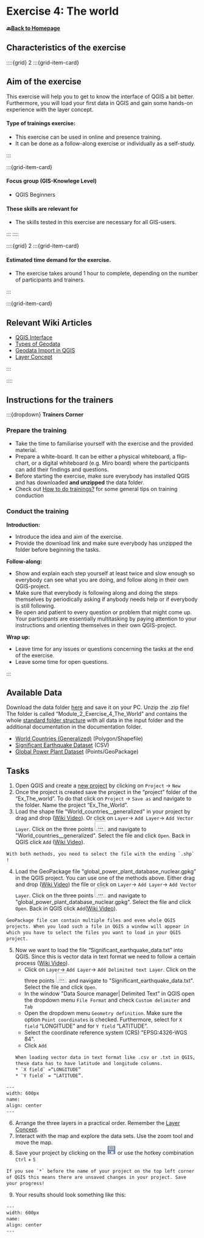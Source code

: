 # Exercise 4: The world

__🔙[Back to Homepage](/content/intro.md)__

## Characteristics of the exercise

::::{grid} 2
:::{grid-item-card}
## Aim of the exercise

This exercise will help you to get to know the interface of QGIS a bit better. Furthermore, you will load your first data in QGIS and gain some hands-on experience with the layer concept.

#### Type of trainings exercise:

- This exercise can be used in online and presence training. 
- It can be done as a follow-along exercise or individually as a self-study.

:::

:::{grid-item-card}

#### Focus group (GIS-Knowlege Level)

- QGIS Beginners


#### These skills are relevant for 

- The skills tested in this exercise are necessary for all GIS-users.

:::
::::

::::{grid} 2
:::{grid-item-card}

#### Estimated time demand for the exercise.

- The exercise takes around 1 hour to complete, depending on the number of participants and trainers. 

:::

:::{grid-item-card}

## Relevant Wiki Articles

* [QGIS Interface](https://giscience.github.io/gis-training-resource-center/content/Wiki/en_qgis_interface_wiki.html)
* [Types of Geodata](https://giscience.github.io/gis-training-resource-center/content/Wiki/en_qgis_geodata_types_wiki.html)
* [Geodata Import in QGIS](https://giscience.github.io/gis-training-resource-center/content/Wiki/en_qgis_import_geodata_wiki.html)
* [Layer Concept](https://giscience.github.io/gis-training-resource-center/content/Wiki/en_qgis_layer_concept_wiki.html)

:::

::::

## Instructions for the trainers

:::{dropdown} __Trainers Corner__ 

### Prepare the training

- Take the time to familiarise yourself with the exercise and the provided material.
- Prepare a white-board. It can be either a physical whiteboard, a flip-chart, or a digital whiteboard (e.g. Miro board) where the participants can add their findings and questions. 
- Before starting the exercise, make sure everybody has installed QGIS and has downloaded __and unzipped__ the data folder.
- Check out [How to do trainings?](https://giscience.github.io/gis-training-resource-center/content/Trainers_corner/en_how_to_training.html#how-to-do-trainings) for some general tips on training conduction

### Conduct the training

__Introduction:__

- Introduce the idea and aim of the exercise.
- Provide the download link and make sure everybody has unzipped the folder before beginning the tasks.

__Follow-along:__

- Show and explain each step yourself at least twice and slow enough so everybody can see what you are doing, and follow along in their own QGIS-project. 
- Make sure that everybody is following along and doing the steps themselves by periodically asking if anybody needs help or if everybody is still following.  
- Be open and patient to every question or problem that might come up. Your participants are essentially multitasking by paying attention to your instructions and orienting themselves in their own QGIS-project.

__Wrap up:__

- Leave time for any issues or questions concerning the tasks at the end of the exercise.
- Leave some time for open questions. 

:::

## Available Data

Download the data folder [here](https://nexus.heigit.org/repository/gis-training-resource-center/Module_2/Exercise_4/Module_2_Exercise_4_The_World.zip) and save it on your PC. Unzip the .zip file!
The folder is called “Module_2_Exercise_4_The_World" and contains the whole [standard folder structure](/content/Wiki/en_qgis_projects_folder_structure_wiki.md#standard-folder-structure) with all data in the input folder and the additional documentation in the documentation folder.

- [World Countries (Generalized)](https://hub.arcgis.com/datasets/2b93b06dc0dc4e809d3c8db5cb96ba69_0/explore) (Polygon/Shapefile)
- [Significant Earthquake Dataset](https://www.ncei.noaa.gov/access/metadata/landing-page/bin/iso?id=gov.noaa.ngdc.mgg.hazards:G012153) (CSV)
- [Global Power Plant Dataset](https://datasets.wri.org/dataset/globalpowerplantdatabase) (Points/GeoPackage)

## Tasks

1. Open QGIS and create a [new project](/content/Wiki/en_qgis_projects_folder_structure_wiki.md#step-by-step-setting-up-a-new-qgis-project-from-scratch) by clicking on `Project` -> `New`
2. Once the project is created save the project in the “project” folder of the “Ex_The_world”.  To do that click on `Project` -> `Save as` and navigate to the folder. Name the project “Ex_The_World”.
3. Load the shape file "World_countries__generalized" in your project by drag and drop ([Wiki Video](/content/Wiki/en_qgis_import_geodata_wiki.md#open-vector-data-via-drag-and-drop)). Or click on `Layer`-> `Add Layer`-> `Add Vector Layer`. Click on the three points ![](/fig/Three_points.png) and navigate to "World_countries__generalized". Select the file and click `Open`. Back in QGIS click `Add` ([Wiki Video](/content/Wiki/en_qgis_import_geodata_wiki.md#open-vector-data-via-layer-tab)).
``` {Attention}
With both methods, you need to select the file with the ending `.shp` ! 
```
4. Load the GeoPackage file "global_power_plant_database_nuclear.gpkg" in the QGIS project. You can use one of the methods above. Either drag and drop ([Wiki Video](/content/Wiki/en_qgis_import_geodata_wiki.md#open-vector-data-via-drag-and-drop)) the file or click on `Layer`-> `Add Layer`-> `Add Vector Layer`. Click on the three points ![](/fig/Three_points.png) and navigate to "global_power_plant_database_nuclear.gpkg". Select the file and click `Open`. Back in QGIS click `Add`([Wiki Video](/content/Wiki/en_qgis_import_geodata_wiki.md#open-vector-data-via-layer-tab)).
```{Note}
GeoPackage file can contain multiple files and even whole QGIS projects. When you load such a file in QGIS a window will appear in which you have to select the files you want to load in your QGIS project.
```
5. Now we want to load the file “Significant_earthquake_data.txt” into QGIS. Since this is vector data in text format we need to follow a certain process ([Wiki Video](/content/Wiki/en_qgis_import_geodata_wiki.md#open-csv-data-in-qgis)).
    * Click on `Layer`-> `Add Layer`-> `Add Delimited text Layer`. Click on the three points ![](/fig/Three_points.png) and navigate to "Significant_earthquake_data.txt". Select the file and click `Open`.
    * In the window "Data Source manager| Delimited Text" in QGIS open the dropdown menu `File Format` and check `Custom delimiter` and `Tab`
    * Open the dropdown menu `Geometry definition`. Make sure the option `Point coordinates` is checked. Furthermore, select for `X field` “LONGITUDE” and for `Y field` “LATITUDE”.
    * Select the coordinate reference system (CRS) "EPSG:4326-WGS 84".
    * Click `Add`
    ```{Note}
    When loading vector data in text format like .csv or .txt in QGIS, these data has to have latitude and longitude columns. 
    * `X field` =“LONGITUDE” 
    * `Y field` = “LATITUDE”.
    ```
```{figure} /fig/en_ex_The_world_add_text_layer_import.png
---
width: 600px
name: 
align: center
---
```
6. Arrange the three layers in a practical order. Remember the  [Layer Concept](/content/Wiki/en_qgis_layer_concept_wiki.md).
7. Interact with the map and explore the data sets. Use the zoom tool and move the map.
8. Save your project by clicking on the ![](/fig/mActionFileSave.png) or use the hotkey combination `Ctrl` + `S`
```{Tip}
If you see `*` before the name of your project on the top left corner of QGIS this means there are unsaved changes in your project. Save your progress!
```
9. Your results should look something like this: 
```{figure} /fig/en_ex_The_world_result.png
---
width: 600px
name: 
align: center
---
```










